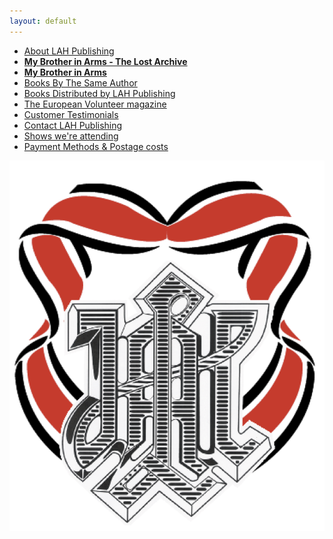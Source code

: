 ```yaml
---
layout: default
---
```


<nav>
  <ul class="over">
    <li><a href="./about.html">About LAH Publishing</a></li>
    <li><a href="./kurt2.html"><b>My Brother in Arms - The Lost Archive</b></a></li>
    <li><a href="./kurt.html"><b>My Brother in Arms</b></a></li>
    <li><a href="./books.html">Books By The Same Author</a></li>
    <li><a href="./published.html">Books Distributed by LAH Publishing</a></li>
    <li><a href="./europeanvolunteer.html">The European Volunteer magazine</a></li>
    <li><a href="./testimonials.html">Customer Testimonials</a></li>
    <li><a href="./contact.html">Contact LAH Publishing</a></li>
    <li><a href="./shows.html">Shows we're attending </a></li>
    <li><a href="./payment&postage.html">Payment Methods &amp; Postage costs </a></li>
  </ul>
</nav>

<div id="logo">
  <img src="./assets/logo.png">
</div>
